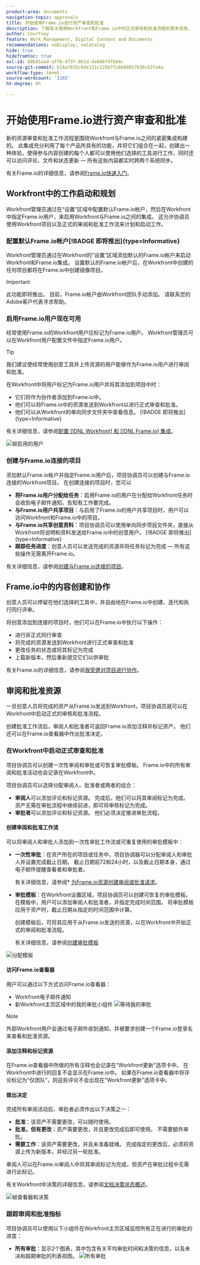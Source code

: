 ```yaml
---
product-area: documents
navigation-topic: approvals
title: 开始使用Frame.io进行资产审查和批准
description: 了解有关使用Workfront和Frame.io中的正式审核和批准流程的更多信息。
author: Courtney
feature: Work Management, Digital Content and Documents
recommendations: noDisplay, noCatalog
hide: true
hidefromtoc: true
exl-id: 68b91aad-af76-473f-861d-da846fdfb84c
source-git-commit: b18a7835c6de131c125b77c6688057638c62fa4a
workflow-type: tm+mt
source-wordcount: '1165'
ht-degree: 0%

---
```


# 开始使用Frame.io进行资产审查和批准

新的资源审查和批准工作流程是围绕Workfront与Frame.io之间的紧密集成构建的。 此集成充分利用了每个产品所具有的功能，并将它们组合在一起，创建出一种体验，使得参与内容创建的每个人都可以使用他们选择的工具进行工作，同时还可以访问评论、文件和状态更新 — 所有这些内容都实时跨两个系统同步。

有关Frame.io的详细信息，请参阅[Frame.io快速入门](https://support.frame.io/en/collections/49298-getting-started)。

## Workfront中的工作启动和规划

Workfront管理员通过在“设置”区域中配置默认Frame.io帐户，然后在Workfront中指定Frame.io用户，来启用Workfront与Frame.io之间的集成。 这允许协调员使用Workfront项目以及正式的审阅和批准工作流来计划和启动工作。

### 配置默认Frame.io帐户[!BADGE 即将推出]{type=Informative}

Workfront管理员通过在Workfront的“设置”区域添加默认的Frame.io帐户来启动Workfront和Frame.io集成。 设置默认的Frame.io帐户后，在Workfront中创建的任何项目都将在Frame.io中创建镜像项目。

>[!IMPORTANT]
>
>此功能即将推出。 目前，Frame.io帐户由Workfront团队手动添加。 请联系您的Adobe客户代表寻求帮助。

<!--For more information, see [Configure the [!DNL Workfront] and [!DNL Frame.io] integration](/help/quicksilver/administration-and-setup/configure-integrations/configure-wf-and-frame.md).

 in procedure article we need to cover how groups work with projects and how the frame account is associated with a group. And that accounts other than the default can be added on a 1:1 basis using the dev token. -->

### 启用Frame.io用户现在可用

经常使用Frame.io的Workfront用户应标记为Frame.io用户。 Workfront管理员可以在Workfront用户配置文件中指定Frame.io用户。

>[!TIP]
>
>我们建议使经常使用创意工具并上传资源的用户能够作为Frame.io用户进行审阅和批准。

在Workfront中将用户标记为Frame.io用户并将其添加到项目中时：

* 它们将作为协作者添加到Frame.io中。
* 他们可以将Frame.io中的资源发送到Workfront以进行正式审查和批准。
* 他们可以从Workfront的单向同步文件夹中查看信息。 [!BADGE 即将推出]{type=Informative}

有关详细信息，请参阅[配置 [!DNL Workfront] 和 [!DNL Frame.io] 集成](/help/quicksilver/administration-and-setup/configure-integrations/configure-wf-and-frame.md)。

![帧启用的用户](assets/Frame-enabled-user.png)


### 创建与Frame.io连接的项目

添加默认Frame.io帐户并指定Frame.io用户后，项目协调员可以创建与Frame.io连接的Workfront项目。 在创建连接的项目时，您可以

* **将Frame.io用户分配给任务**：启用Frame.io的用户在分配给Workfront任务时会收到电子邮件通知，告知有工作要完成。
* **与Frame.io用户共享项目**：与启用了Frame.io的用户共享项目时，用户可以访问Workfront和Frame.io中的项目。
* **与Frame.io共享创意资料**：项目协调员可以使用单向同步项目文件夹，直接从Workfront将说明和资料发送给Frame.io中的创意用户。 [!BADGE 即将推出]{type=Informative}
* **跟踪任务进度**：创意人员可以发送完成的资源并将任务标记为完成 — 所有这些操作无需离开Frame.io。

有关详细信息，请参阅[创建与Frame.io连接的项目](/help/quicksilver/manage-work/projects/create-projects/create-frame-connected-project.md)。


## Frame.io中的内容创建和协作

创意人员可以停留在他们选择的工具中，并自由地在Frame.io中创建、迭代和执行同行评审。

将创意添加到连接的项目时，他们可以在Frame.io中执行以下操作：

<!--* Access instructions from the project coordinator -->
* 进行非正式同行审查
* 将完成的资源发送到Workfront进行正式审查和批准
* 更改任务的状态或将其标记为完成
* 上载新版本，然后重新提交它们以供审批<!--do they have to send to frame.io again?-->

有关Frame.io的详细信息，请参阅[我受邀对项目进行协作](https://support.frame.io/en/articles/11125-i-ve-been-invited-to-collaborate-on-a-project)。

## 审阅和批准资源

一旦创意人员将完成的资产从Frame.io发送到Workfront，项目协调员就可以在Workfront中启动正式的审核和批准流程。

创建批准工作流后，审阅人和批准者可返回Frame.io添加注释并标记资产。 他们还可以在Frame.io查看器中作出批准决定。

### 在Workfront中启动正式审查和批准

项目协调员可以创建一次性审阅和审批或可恢复审批模板。 Frame.io中的所有审阅和批准活动也会记录在Workfront中。

项目协调员可以选择分配审阅人、批准者或两者的组合：

* **审阅人**&#x200B;可以添加评论和标记资源。 完成后，他们可以将其审阅标记为完成。 资产无需在审批流程中继续前进，即可将审核标记为完成。
* **审批者**&#x200B;可以添加评论和标记资源。 他们必须决定推进审批流程。


#### 创建审阅和批准工作流

可以将审阅人和审批人添加到一次性审批工作流或可重复使用的审批模板中：

* **一次性审批**：在资产所在的项目或任务中，项目协调器可以分配审阅人和审批人并设置完成截止日期。 截止日期前72和24小时，以及截止日期本身，通过电子邮件提醒查看者和审批者。

  有关详细信息，请参阅* [为Frame.io资源创建审阅或批准请求](/help/quicksilver/review-and-approve-work/document-reviews-and-approvals/manage-document-approvals/create-request-for-frame-asset.md)。

* **审批模板**：在Workfront设置区域，项目协调员可以创建可恢复的审批模板。 在模板中，用户可以添加审阅人和批准者，并指定完成时间范围。 将审批模板应用于资产时，截止日期从指定的时间范围中计算。

  创建模板后，可将其应用于从Frame.io发送的资源，以在Workfront中开始正式的审阅和批准流程。

  有关详细信息，请参阅[创建审批模板](/help/quicksilver/review-and-approve-work/document-reviews-and-approvals/manage-document-approvals/create-approval-template.md)


![分配模板](assets/assign-template.png)


#### 访问Frame.io查看器

用户可以通过以下方式访问Frame.io查看器：

* Workfront电子邮件通知
* 新Workfront主页区域中的我的审批小组件
  ![等待我的审批](assets/awaiting-my-approval.png)

>[!NOTE]
>
>外部Workfront用户会通过电子邮件收到通知，并被要求创建一个Frame.io登录名来查看和批准资源。

#### 添加注释和标记资源

在Frame.io查看器中所做的所有注释也会记录在“Workfront更新”选项卡中。 在Workfront中进行的回复不会显示在Frame.io中。 如果在Frame.io查看器中将评论标记为“仅团队”，则这些评论不会出现在“Workfront更新”选项卡中。

#### 做出决定

完成所有审阅活动后，审批者必须作出以下决策之一：

* **批准**：该资产不需要更改，可以随时使用。
* **批准，但有更改**：资产需要更改，并且更改完成后即可使用。 不需要额外审批。
* **需要工作**：该资产需要更改，并且未准备就绪。 完成指定的更改后，必须将资源上传为新版本，并经过另一轮批准。<!--is the same approval workflow automatically applied? Does the coordinator have to do anything to get the approval going? -->

审阅人可以在Frame.io审阅人中将其审阅标记为完成，但资产在审批过程中无需进行此标记。

有关Workfront中决策的详细信息，请参阅[文档决策状态概述](/help/quicksilver/review-and-approve-work/document-reviews-and-approvals/manage-document-approvals/document-approval-status.md)。

![帧查看器和决策](assets/frame-viewer-and-decision.png)


<!-- upload assets directly to workfront to be reviewed in Frame.io/ Will have to send manually at first

Reviewer/approver needs to go through email to get to frame vier
-->

### 跟踪审阅和批准指标

项目协调员可以使用以下小组件在Workfront主页区域监控所有正在进行的审批的进度：

* **所有审批**：显示2个图表，其中包含有关平均审批时间和决策的信息，以及未决和超期审批的列表视图。
  ![所有审批](assets/all-approvals.png)

